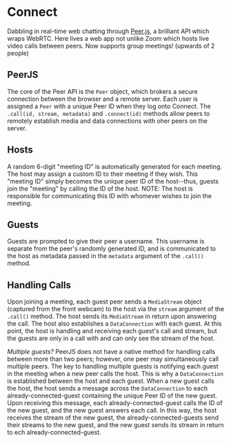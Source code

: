 # Connect
Dabbling in real-time web chatting through [Peer.js](https://peerjs.com/), a brilliant API which wraps WebRTC. Here lives a web app not unlike Zoom which hosts live video calls between peers. Now supports group meetings! (upwards of 2 people)

## PeerJS
The core of the Peer API is the `Peer` object, which brokers a secure connection between the browser and a remote server. Each user is assigned a `Peer` with a unique Peer ID when they log onto Connect. The `.call(id, stream, metadata)` and `.connect(id)` methods allow peers to remotely establish media and data connections with oher peers on the server.

## Hosts
A random 6-digit "meeting ID" is automatically generated for each meeting. The host may assign a custom ID to their meeting if they wish. This "meeting ID" simply becomes the unique peer ID of the host--thus, guests join the "meeting" by calling the ID of the host. NOTE: The host is responsible for communicating this ID with whomever wishes to join the meeting. 

## Guests
Guests are prompted to give their peer a username. This username is separate from the peer's randomly generated ID, and is communicated to the host as metadata passed in the `metadata` argument of the `.call()` method. 

## Handling Calls
Upon joining a meeting, each guest peer sends a `MediaStream` object (captured from the front webcam) to the host via the `stream` argument of the `.call()` method. The host sends its `MediaStream` in return upon answering the call. The host also establishes a `DataConnection` with each guest. At this point, the host is handling and receiving each guest's call and stream, but the guests are only in a call with and can only see the stream of the host.

*Multiple guests?*
PeerJS does not have a native method for handling calls between more than two peers; however, one peer may simultaneously call multiple peers. The key to handling multiple guests is notifying each guest in the meeting when a new peer calls the host. This is why a `DataConnection` is established between the host and each guest. When a new guest calls the host, the host sends a message across the `DataConnection` to each already-connected-guest containing the unique Peer ID of the new guest. Upon receiving this message, each already-connected-guest calls the ID of the new guest, and the new guest answers each call. In this way, the host receives the stream of the new guest, the already-connected-guests send their streams to the new guest, and the new guest sends its stream in return to ech already-connected-guest. 
